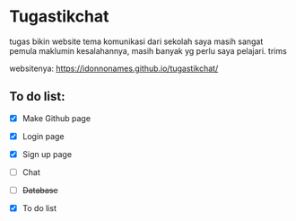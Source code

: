 # Tugastikchat
tugas bikin website tema komunikasi dari sekolah
saya masih sangat pemula maklumin kesalahannya, masih banyak yg perlu saya pelajari. trims

websitenya: https://idonnonames.github.io/tugastikchat/

## To do list:
- [x] Make Github page
- [x] Login page
- [x] Sign up page
- [ ] Chat
- [ ] ~~Database~~
- [x] To do list

